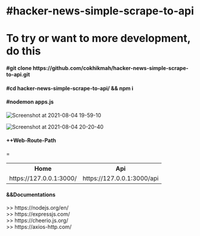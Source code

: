 # #hacker-news-simple-scrape-to-api
# To try or want to more development, do this
<h4>#git clone https://github.com/cokhikmah/hacker-news-simple-scrape-to-api.git</h4>
<h4>#cd hacker-news-simple-scrape-to-api/ && npm i</h4>
<h4>#nodemon apps.js </h4>
 
![Screenshot at 2021-08-04 19-59-10](https://user-images.githubusercontent.com/26646542/128184873-8912e13d-0736-4981-bbc0-0df5b59b8531.png)

![Screenshot at 2021-08-04 20-20-40](https://user-images.githubusercontent.com/26646542/128188098-07a2e90c-289f-4a18-bdd6-1c2153897abf.png)


<h4>++Web-Route-Path</h4>
<table>
  <tr>
   <th>Home</th>
   <th>Api</th>=
  </tr>
  <tr>
   <td>https://127.0.0.1:3000/</td>
   <td>https://127.0.0.1:3000/api</td>
  </tr>
</table>

<h4>&&Documentations</h4>
>> https://nodejs.org/en/<br>
>> https://expressjs.com/ <br>
>> https://cheerio.js.org/ <br>
>> https://axios-http.com/ <br>

